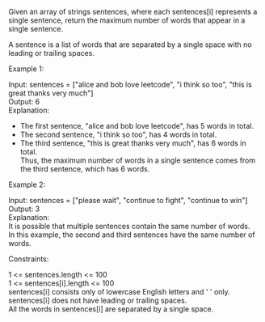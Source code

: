 Given an array of strings sentences, where each sentences[i] represents a single sentence, return the maximum number of words that appear in a single sentence.

A sentence is a list of words that are separated by a single space with no leading or trailing spaces.

 

Example 1:

Input: sentences = ["alice and bob love leetcode", "i think so too", "this is great thanks very much"]  
Output: 6  
Explanation:  
- The first sentence, "alice and bob love leetcode", has 5 words in total.  
- The second sentence, "i think so too", has 4 words in total.  
- The third sentence, "this is great thanks very much", has 6 words in total.  
Thus, the maximum number of words in a single sentence comes from the third sentence, which has 6 words.

Example 2:

Input: sentences = ["please wait", "continue to fight", "continue to win"]  
Output: 3  
Explanation:  
It is possible that multiple sentences contain the same number of words.  
In this example, the second and third sentences have the same number of words.
 

Constraints:

1 <= sentences.length <= 100  
1 <= sentences[i].length <= 100  
sentences[i] consists only of lowercase English letters and ' ' only.  
sentences[i] does not have leading or trailing spaces.  
All the words in sentences[i] are separated by a single space.
